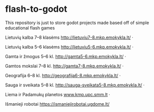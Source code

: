 # flash-to-godot
 This repository is just to store godot projects made based off of simple educational flash games

Lietuvių kalba 7–8 klasėms http://lietuviu7-8.mkp.emokykla.lt/ · 

Lietuvių kalba 5–6 klasėms http://lietuviu5-6.mkp.emokykla.lt/ · 

Gamta ir žmogus 5–6 kl. http://gamta5-6.mkp.emokykla.lt/ · 

Gamtos mokslai 7–8 kl. http://gamta7-8.mkp.emokykla.lt/ · 

Geografija 6–8 kl. http://geografija6-8.mkp.emokykla.lt/ · 

Sauga ir sveikata 5–8 kl. http://sauga-sveikata5-8.mkp.emokykla.lt/ · 

Liema ir Padamukų planetos www.kmp.upc.smm.lt · 

Išmanieji robotai https://ismaniejirobotai.ugdome.lt/
